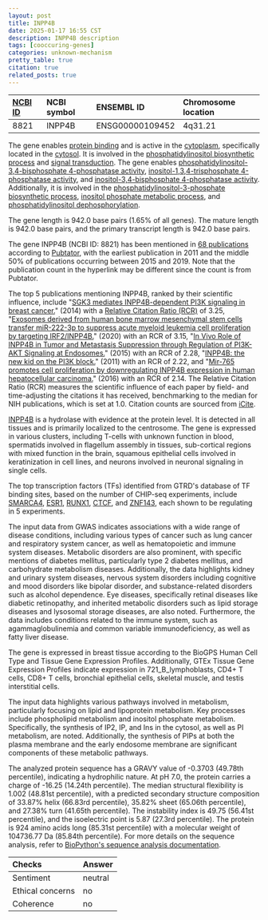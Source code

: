 ```yaml
---
layout: post
title: INPP4B
date: 2025-01-17 16:55 CST
description: INPP4B description
tags: [cooccuring-genes]
categories: unknown-mechanism
pretty_table: true
citation: true
related_posts: true
---
```




| [NCBI ID](https://www.ncbi.nlm.nih.gov/gene/8821) | NCBI symbol | ENSEMBL ID | Chromosome location |
| :-------- | :------- | :-------- | :------- |
| 8821  | INPP4B | ENSG00000109452 | 4q31.21 |



The gene enables [protein binding](https://amigo.geneontology.org/amigo/term/GO:0005515) and is active in the [cytoplasm](https://amigo.geneontology.org/amigo/term/GO:0005737), specifically located in the [cytosol](https://amigo.geneontology.org/amigo/term/GO:0005829). It is involved in the [phosphatidylinositol biosynthetic process](https://amigo.geneontology.org/amigo/term/GO:0006661) and [signal transduction](https://amigo.geneontology.org/amigo/term/GO:0007165). The gene enables [phosphatidylinositol-3,4-bisphosphate 4-phosphatase activity](https://amigo.geneontology.org/amigo/term/GO:0016316), [inositol-1,3,4-trisphosphate 4-phosphatase activity](https://amigo.geneontology.org/amigo/term/GO:0017161), and [inositol-3,4-bisphosphate 4-phosphatase activity](https://amigo.geneontology.org/amigo/term/GO:0052828). Additionally, it is involved in the [phosphatidylinositol-3-phosphate biosynthetic process](https://amigo.geneontology.org/amigo/term/GO:0036092), [inositol phosphate metabolic process](https://amigo.geneontology.org/amigo/term/GO:0043647), and [phosphatidylinositol dephosphorylation](https://amigo.geneontology.org/amigo/term/GO:0046856).


The gene length is 942.0 base pairs (1.65% of all genes). The mature length is 942.0 base pairs, and the primary transcript length is 942.0 base pairs.


The gene INPP4B (NCBI ID: 8821) has been mentioned in [68 publications](https://pubmed.ncbi.nlm.nih.gov/?term=%22INPP4B%22) according to [Pubtator](https://academic.oup.com/nar/article/47/W1/W587/5494727), with the earliest publication in 2011 and the middle 50% of publications occurring between 2015 and 2019. Note that the publication count in the hyperlink may be different since the count is from Pubtator.


The top 5 publications mentioning INPP4B, ranked by their scientific influence, include "[SGK3 mediates INPP4B-dependent PI3K signaling in breast cancer.](https://pubmed.ncbi.nlm.nih.gov/25458846)" (2014) with a [Relative Citation Ratio (RCR)](https://journals.plos.org/plosbiology/article?id=10.1371/journal.pbio.1002541) of 3.25, "[Exosomes derived from human bone marrow mesenchymal stem cells transfer miR-222-3p to suppress acute myeloid leukemia cell proliferation by targeting IRF2/INPP4B.](https://pubmed.ncbi.nlm.nih.gov/31968218)" (2020) with an RCR of 3.15, "[In Vivo Role of INPP4B in Tumor and Metastasis Suppression through Regulation of PI3K-AKT Signaling at Endosomes.](https://pubmed.ncbi.nlm.nih.gov/25883022)" (2015) with an RCR of 2.28, "[INPP4B: the new kid on the PI3K block.](https://pubmed.ncbi.nlm.nih.gov/21487159)" (2011) with an RCR of 2.22, and "[Mir-765 promotes cell proliferation by downregulating INPP4B expression in human hepatocellular carcinoma.](https://pubmed.ncbi.nlm.nih.gov/27062697)" (2016) with an RCR of 2.14. The Relative Citation Ratio (RCR) measures the scientific influence of each paper by field- and time-adjusting the citations it has received, benchmarking to the median for NIH publications, which is set at 1.0. Citation counts are sourced from [iCite](https://icite.od.nih.gov).


[INPP4B](https://www.proteinatlas.org/ENSG00000109452-INPP4B) is a hydrolase with evidence at the protein level. It is detected in all tissues and is primarily localized to the centrosome. The gene is expressed in various clusters, including T-cells with unknown function in blood, spermatids involved in flagellum assembly in tissues, sub-cortical regions with mixed function in the brain, squamous epithelial cells involved in keratinization in cell lines, and neurons involved in neuronal signaling in single cells.


The top transcription factors (TFs) identified from GTRD's database of TF binding sites, based on the number of CHIP-seq experiments, include [SMARCA4](https://www.ncbi.nlm.nih.gov/gene/6597), [ESR1](https://www.ncbi.nlm.nih.gov/gene/2099), [RUNX1](https://www.ncbi.nlm.nih.gov/gene/861), [CTCF](https://www.ncbi.nlm.nih.gov/gene/10664), and [ZNF143](https://www.ncbi.nlm.nih.gov/gene/7702), each shown to be regulating in 5 experiments.



The input data from GWAS indicates associations with a wide range of disease conditions, including various types of cancer such as lung cancer and respiratory system cancer, as well as hematopoietic and immune system diseases. Metabolic disorders are also prominent, with specific mentions of diabetes mellitus, particularly type 2 diabetes mellitus, and carbohydrate metabolism diseases. Additionally, the data highlights kidney and urinary system diseases, nervous system disorders including cognitive and mood disorders like bipolar disorder, and substance-related disorders such as alcohol dependence. Eye diseases, specifically retinal diseases like diabetic retinopathy, and inherited metabolic disorders such as lipid storage diseases and lysosomal storage diseases, are also noted. Furthermore, the data includes conditions related to the immune system, such as agammaglobulinemia and common variable immunodeficiency, as well as fatty liver disease.



The gene is expressed in breast tissue according to the BioGPS Human Cell Type and Tissue Gene Expression Profiles. Additionally, GTEx Tissue Gene Expression Profiles indicate expression in 721_B_lymphoblasts, CD4+ T cells, CD8+ T cells, bronchial epithelial cells, skeletal muscle, and testis interstitial cells.


The input data highlights various pathways involved in metabolism, particularly focusing on lipid and lipoprotein metabolism. Key processes include phospholipid metabolism and inositol phosphate metabolism. Specifically, the synthesis of IP2, IP, and Ins in the cytosol, as well as PI metabolism, are noted. Additionally, the synthesis of PIPs at both the plasma membrane and the early endosome membrane are significant components of these metabolic pathways.



The analyzed protein sequence has a GRAVY value of -0.3703 (49.78th percentile), indicating a hydrophilic nature. At pH 7.0, the protein carries a charge of -16.25 (14.24th percentile). The median structural flexibility is 1.002 (48.81st percentile), with a predicted secondary structure composition of 33.87% helix (66.83rd percentile), 35.82% sheet (65.06th percentile), and 27.38% turn (41.65th percentile). The instability index is 49.75 (56.41st percentile), and the isoelectric point is 5.87 (27.3rd percentile). The protein is 924 amino acids long (85.31st percentile) with a molecular weight of 104736.77 Da (85.84th percentile). For more details on the sequence analysis, refer to [BioPython's sequence analysis documentation](https://biopython.org/docs/1.75/api/Bio.SeqUtils.ProtParam.html).





| Checks    | Answer |
| :-------- | :------- |
| Sentiment  | neutral   |
| Ethical concerns | no     |
| Coherence    | no    |